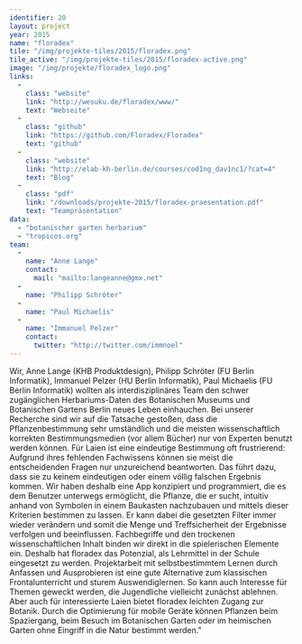 ```yaml
---
identifier: 20
layout: project
year: 2015
name: "floradex"
tile: "/img/projekte-tiles/2015/floradex.png"
tile_active: "/img/projekte-tiles/2015/floradex-active.png"
image: "/img/projekte/floradex_logo.png"
links:
  -
    class: "website"
    link: "http://wesuku.de/floradex/www/"
    text: "Webseite"
  -
    class: "github"
    link: "https://github.com/Floradex/Floradex"
    text: "github"
  -
    class: "website"
    link: "http://elab-kh-berlin.de/courses/cod1ng_dav1nc1/?cat=4"
    text: "Blog"
  -
    class: "pdf"
    link: "/downloads/projekte-2015/floradex-praesentation.pdf"
    text: "Teampräsentation"
data:
  - "botanischer garten herbarium"
  - "tropicos.org"
team:
  -
    name: "Anne Lange"
    contact:
      mail: "mailto:langeanne@gmx.net"
  -
    name: "Philipp Schröter"
  -
    name: "Paul Michaelis"
  -
    name: "Immanuel Pelzer"
    contact:
      twitter: "http://twitter.com/immnoel"
---
```

Wir, Anne Lange (KHB Produktdesign), Philipp Schröter (FU Berlin Informatik), Immanuel Pelzer (HU Berlin Informatik), Paul Michaelis
(FU Berlin Informatik) wollten als interdisziplinäres Team den schwer zugänglichen Herbariums-Daten des Botanischen Museums und
Botanischen Gartens Berlin neues Leben einhauchen. Bei unserer Recherche sind wir auf die Tatsache gestoßen, dass die
Pflanzenbestimmung sehr umständlich und die meisten wissenschaftlich korrekten Bestimmungsmedien (vor allem Bücher) nur
von Experten benutzt werden können. Für Laien ist eine eindeutige Bestimmung oft frustrierend: Aufgrund ihres fehlenden
Fachwissens können sie meist die entscheidenden Fragen nur unzureichend beantworten. Das führt dazu, dass sie zu keinem
eindeutigen oder einem völlig falschen Ergebnis kommen. Wir haben deshalb eine App konzipiert und programmiert, die es
dem Benutzer unterwegs ermöglicht, die Pflanze, die er sucht, intuitiv anhand von Symbolen in einem Baukasten nachzubauen
und mittels dieser Kriterien bestimmen zu lassen. Er kann dabei die gesetzten Filter immer wieder verändern und somit die
Menge und Treffsicherheit der Ergebnisse verfolgen und beeinflussen. Fachbegriffe und den trockenen wissenschaftlichen Inhalt
binden wir direkt in die spielerischen Elemente ein. Deshalb hat floradex das Potenzial, als Lehrmittel in der Schule
eingesetzt zu werden. Projektarbeit mit selbstbestimmtem Lernen durch Anfassen und Ausprobieren ist eine gute Alternative
zum klassischen Frontalunterricht und sturem Auswendiglernen. So kann auch Interesse für Themen geweckt werden, die
Jugendliche vielleicht zunächst ablehnen. Aber auch für interessierte Laien bietet floradex leichten Zugang zur Botanik.
Durch die Optimierung für mobile Geräte können Pflanzen beim Spaziergang, beim Besuch im Botanischen Garten oder im
heimischen Garten ohne Eingriff in die Natur bestimmt werden."
